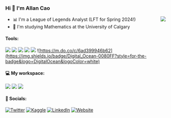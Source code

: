 ### Hi 👋 I'm Allan Cao
<img align="right" src="https://github-readme-stats.vercel.app/api/top-langs/?username=Allan-Cao">

- 📊 I'm a League of Legends Analyst (LFT for Spring 2024!)
- 🏫 I'm studying Mathematics at the University of Calgary

#### Tools:
![](https://img.shields.io/badge/Python-FFD43B?style=for-the-badge&logo=python&logoColor=blue)
![](https://img.shields.io/badge/GIT-E44C30?style=for-the-badge&logo=git&logoColor=white)
![](https://img.shields.io/badge/GNU%20Bash-4EAA25?style=for-the-badge&logo=GNU%20Bash&logoColor=white)
![](https://img.shields.io/badge/Pandas-2C2D72?style=for-the-badge&logo=pandas&logoColor=white)
![](https://img.shields.io/badge/Google%20Sheets-34A853?style=for-the-badge&logo=google-sheets&logoColor=white)
![https://m.do.co/c/6ad399946b62](https://img.shields.io/badge/Digital_Ocean-0080FF?style=for-the-badge&logo=DigitalOcean&logoColor=white)


#### 💻 My workspace:
![](https://img.shields.io/badge/samsung%20laptop-1428A0?style=for-the-badge&logo=Samsung&logoColor=white)
![](https://img.shields.io/badge/Windows_11-0078d4?style=for-the-badge&logo=windows-11&logoColor=white)
![](https://img.shields.io/badge/VSCode-0078D4?style=for-the-badge&logo=visual%20studio%20code&logoColor=white)
#### 📱 Socials:

[![Twitter](https://img.shields.io/badge/Twitter-1DA1F2?style=for-the-badge&logo=twitter&logoColor=white)](https://twitter.com/TauPiPhi)
[![Kaggle](https://img.shields.io/badge/Kaggle-20BEFF?style=for-the-badge&logo=Kaggle&logoColor=white)](https://www.kaggle.com/taupiphi)
[![LinkedIn](https://img.shields.io/badge/LinkedIn-0077B5?style=for-the-badge&logo=linkedin&logoColor=white)](https://www.linkedin.com/in/allan-ycao/)
[![Website](https://img.shields.io/badge/website-000000?style=for-the-badge)](https://allancao.ca)
